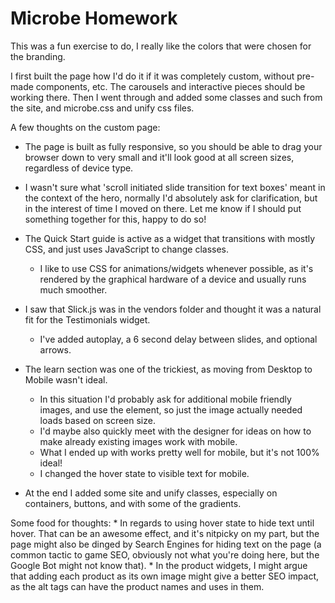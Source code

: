 # Microbe Homework

This was a fun exercise to do, I really like the colors that were chosen for the branding.

I first built the page how I'd do it if it was completely custom, without pre-made components, etc. The carousels and interactive pieces should be working there.
Then I went through and added some classes and such from the site, and microbe.css and unify css files.

A few thoughts on the custom page: 
* The page is built as fully responsive, so you should be able to drag your browser down to very small and it'll look good at all screen sizes, regardless of device type.
* I wasn't sure what 'scroll initiated slide transition for text boxes' meant in the context of the hero, normally I'd absolutely ask for clarification, but in the interest of time I moved on there. Let me know if I should put something together for this, happy to do so!
* The Quick Start guide is active as a widget that transitions with mostly CSS, and just uses JavaScript to change classes.
    * I like to use CSS for animations/widgets whenever possible, as it's rendered by the graphical hardware of a device and usually runs much smoother.
* I saw that Slick.js was in the vendors folder and thought it was a natural fit for the Testimonials widget.
    * I've added autoplay, a 6 second delay between slides, and optional arrows.
* The learn section was one of the trickiest, as moving from Desktop to Mobile wasn't ideal.
    * In this situation I'd probably ask for additional mobile friendly images, and use the <picture> element, so just the image actually needed loads based on screen size.
    * I'd maybe also quickly meet with the designer for ideas on how to make already existing images work with mobile.
    * What I ended up with works pretty well for mobile, but it's not 100% ideal!
    * I changed the hover state to visible text for mobile.
    
* At the end I added some site and unify classes, especially on containers, buttons, and with some of the gradients.

Some food for thoughts:
    * In regards to using hover state to hide text until hover. That can be an awesome effect, and it's nitpicky on my part, but the page might also be dinged by Search Engines for hiding text on the page (a common tactic to game SEO, obviously not what you're doing here, but the Google Bot might not know that).
    * In the product widgets, I might argue that adding each product as its own image might give a better SEO impact, as the alt tags can have the product names and uses in them.
